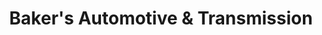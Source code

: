 ---
title: "Baker's Automotive & Transmission"
url: /albuquerque/bakers-automotive-und-transmission/
shop: Autowerkstatt
---